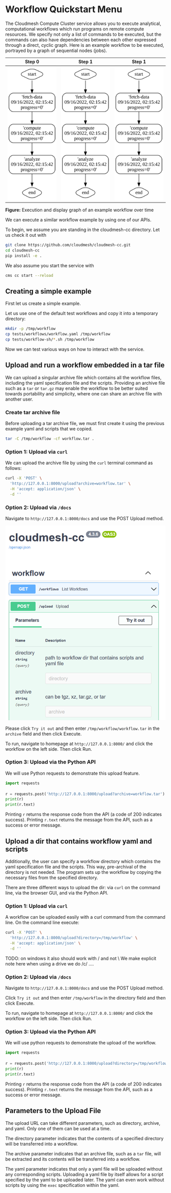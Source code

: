 # Workflow Quickstart Menu

The Cloudmesh Compute Cluster service allows you to execute
analytical, computational workflows which run programs on remote
compute resources. We specify not only a list of commands to be
executed, but the commands can also have dependencies between each
other expressed through a direct, cyclic graph. Here is an example
workflow to be executed, portrayed by a graph of sequential nodes (jobs).


| Step 0             |  Step 1  | Step 1  |
:-------------------------:|:-------------------------:|:-------------------------:|
| ![A graph of an example workflow](images/workflow-example.svg) | ![A graph of an example workflow](images/workflow-example.svg) | ![A graph of an example workflow](images/workflow-example.svg) |

**Figure:** Execution and display graph of an example workflow over time






We can execute a similar workflow example by using one of
our APIs.

To begin, we assume you are standing in
the cloudmesh-cc directory. Let us check it out with

```bash
git clone https://github.com/cloudmesh/cloudmesh-cc.git
cd cloudmesh-cc
pip install -e .
```

We also assume you start the service with

```bash
cms cc start --reload
```

## Creating a simple example

First let us create a simple example. 

Let us use one of the default test workflows and copy it into a
temporary directory:


```bash
mkdir -p /tmp/workflow
cp tests/workflows/workflow.yaml /tmp/workflow
cp tests/workflow-sh/*.sh /tmp/workflow
```

Now we can test various ways on how to interact with the service.

## Upload and run a workflow embedded in a tar file

We can upload a singular archive file which contains all the
workflow files, including the yaml specification file and the
scripts. Providing an archive file such as a `tar` or `tar.gz`
may enable the workflow to be better suited towards portability
and simplicity, where one can share an archive file with another
user.

### Create tar archive file

Before uploading a tar archive file, we must first create it
using the previous example yaml and scripts that we copied.

```bash
tar -C /tmp/workflow -cf workflow.tar .
```

### Option 1: Upload via `curl`

We can upload the archive file by using the `curl` terminal
command as follows:

```bash
curl -X 'POST' \
  'http://127.0.0.1:8000/upload?archive=workflow.tar' \
  -H 'accept: application/json' \
  -d ''
```

### Option 2: Upload via `/docs`

Navigate to `http://127.0.0.1:8000/docs` and use
the POST Upload method.

![Browser API GUI for Cloudmesh Compute Cluster](images/upload_api.png)

Please click `Try it out`
and then enter `/tmp/workflow/workflow.tar` in the
`archive` field and then click Execute.

To run, navigate to homepage at `http://127.0.0.1:8000/` and
click the workflow on the left side. Then click Run.

### Option 3: Upload via the Python API

We will use Python requests to demonstrate this upload
feature.

```python
import requests

r = requests.post('http://127.0.0.1:8000/upload?archive=workflow.tar')
print(r)
print(r.text)
```

Printing `r` returns the response code from the API (a code of
200 indicates success). Printing `r.text` returns the message
from the API, such as a success or error message.

## Upload a dir that contains workflow yaml and scripts

Additionally, the user can specify a workflow directory which
contains the yaml specification file and the scripts. This way,
pre-archival of the directory is not needed. The program sets up
the workflow by copying the necessary files from the specified
directory.

There are three different ways to upload the dir: via `curl` on
the command line, via the browser GUI, and via the Python API.

### Option 1: Upload via `curl`

A workflow can be uploaded easily with a curl command from the command
line. On the command line execute:

```bash
curl -X 'POST' \
  'http://127.0.0.1:8000/upload?directory=/tmp/workflow' \
  -H 'accept: application/json' \
  -d ''
```

TODO: on windows it also should work with / and not \ We make explicit note here
when using a drive we do /c/ ....

### Option 2: Upload via `/docs`

Navigate to `http://127.0.0.1:8000/docs` and use
the POST Upload method.

Click `Try it out` and then enter `/tmp/workflow` 
in the directory field and then click Execute.

To run, navigate to homepage at `http://127.0.0.1:8000/` and
click the workflow on the left side. Then click Run.

### Option 3: Upload via the Python API

We will use python requests to demonstrate the upload
of the workflow.

```python
import requests

r = requests.post('http://127.0.0.1:8000/upload?directory=/tmp/workflow')
print(r)
print(r.text)
```

Printing `r` returns the response code from the API (a code of
200 indicates success). Printing `r.text` returns the message
from the API, such as a success or error message.

## Parameters to the Upload File

The upload URL can take different parameters, such as
directory, archive, and yaml. Only one of them can be
used at a time.

The directory parameter indicates that the contents of
a specified directory will be transferred into a workflow.

The archive parameter indicates that an archive file, such
as a `tar` file, will be extracted and its contents will
be transferred into a workflow.

The yaml parameter indicates that only a yaml file will be
uploaded without any corresponding scripts. Uploading a yaml
file by itself allows for a script specified by the yaml 
to be uploaded later. The yaml can even work without scripts
by using the `exec` specification within the yaml.

